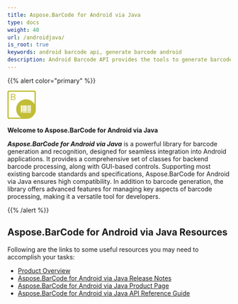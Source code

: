 ```yaml
---
title: Aspose.BarCode for Android via Java
type: docs
weight: 40
url: /androidjava/
is_root: true
keywords: android barcode api, generate barcode android
description: Android Barcode API provides the tools to generate barcode images and recognize barcodes from within Android applications. You can generate barcodes of different types, control the size of bars and customize appearance of barcode text on barcode images.
---
```


{{% alert color="primary" %}}

![Aspose.BarCode for Android via Java Product Logo](home_1.png)

**Welcome to Aspose.BarCode for Android via Java**

***Aspose.BarCode for Android via Java*** is a powerful library for barcode generation and recognition, 
designed for seamless integration into Android applications. It provides a comprehensive set of classes for backend barcode
processing, along with GUI-based controls. Supporting most existing barcode standards and specifications,
Aspose.BarCode for Android via Java ensures high compatibility. In addition to barcode generation, the library
offers advanced features for managing key aspects of barcode processing, making it a versatile tool for
developers.

{{% /alert %}}

## **Aspose.BarCode for Android via Java Resources**

<p>Following are the links to some useful resources you may need to accomplish your tasks:</p>

<ul>
    <li><a href="/barcode/android/product-overview/" target="_blank">Product Overview</a></li>
    <li><a href="https://releases.aspose.com/barcode/androidjava/release-notes/" target="_blank">Aspose.BarCode for Android via Java Release Notes</a></li>
    <li><a href="https://products.aspose.com/barcode/android-java/" target="_blank">Aspose.BarCode for Android via Java Product Page</a></li>
    <li><a href="https://reference.aspose.com/java/barcode/" target="_blank">Aspose.BarCode for Android via Java API Reference Guide</a></li>
</ul>

